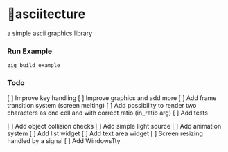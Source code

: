 # 🔺asciitecture
a simple ascii graphics library

### Run Example
```zig build example```

### Todo
[ ] Improve key handling 
[ ] Improve graphics and add more
[ ] Add frame transition system (screen melting)
[ ] Add possibility to render two characters as one cell and with correct ratio (in_ratio arg)
[ ] Add tests

[ ] Add object collision checks
[ ] Add simple light source
[ ] Add animation system
[ ] Add list widget
[ ] Add text area widget
[ ] Screen resizing handled by a signal
[ ] Add WindowsTty

